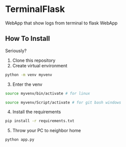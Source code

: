 # TerminalFlask

WebApp that show logs from terminal to flask WebApp

## How To Install

Seriously?

1. Clone this repository
2. Create virtual environment 

```bash
python -m venv myvenv
```

3. Enter the venv

```bash
source myvenv/bin/activate # for linux

source myvenv/Script/activate # for git bash windows
```

4. Install the requirements

```bash
pip install -r requirements.txt
```

5. Throw your PC to neighbor home

```bash
python app.py
```